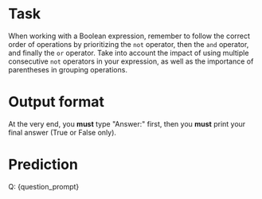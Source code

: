 # Task
When working with a Boolean expression, remember to follow the correct order of operations by prioritizing the `not` operator, then the `and` operator, and finally the `or` operator. Take into account the impact of using multiple consecutive `not` operators in your expression, as well as the importance of parentheses in grouping operations.

# Output format
At the very end, you **must** type "Answer:" first, then you **must** print your final answer (True or False only).

# Prediction
Q: {question_prompt}